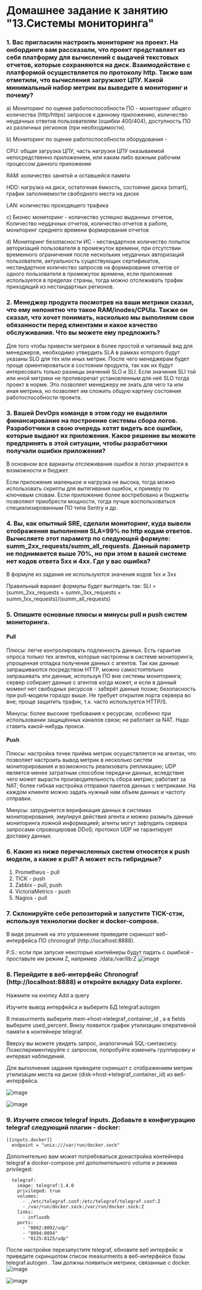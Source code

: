 # Домашнее задание к занятию "13.Системы мониторинга"
### 1. Вас пригласили настроить мониторинг на проект. На онбординге вам рассказали, что проект представляет из себя платформу для вычислений с выдачей текстовых отчетов, которые сохраняются на диск. Взаимодействие с платформой осуществляется по протоколу http. Также вам отметили, что вычисления загружают ЦПУ. Какой минимальный набор метрик вы выведите в мониторинг и почему?

a) Мониторинг по оценке работоспособности ПО - мониторинг общего количества (http/https) запросов к данному приложению, количество неудачных ответов пользователям (ошибки 400/404), доступность ПО из различных регионов (при необходимости).

b) Мониторинг по оценке работоспособности оборудования - 

CPU: общая загрузка ЦПУ, часть нагрузки ЦПУ оказываемой непосредственно приложением, или каким либо важным рабочим процессом данного приложения

RAM: количество занятой и оставшейся памяти

HDD: нагрузка на диск, остаточная ёмкость, состояние диска (smart), график заполняемости свободного места на диске

LAN: количество проходящего трафика

c) Бизнес мониторинг - количество успешно выданных отчетов, Количество неудачных отчетов, количество отчетов в работе, мониторинг среднего времени формирования отчетов

d) Мониторинг безопасности ИС - нестандартное количество попыток авторизаций пользователя в промежуток времени, при отсутствии временного ограничения после нескольких неудачных авторизаций пользователя, актуальность существующих сертификатов, нестандартное количество запросов на формирование отчетов от одного пользователя в промежуток времени, если приложение используется в пределах страны, тогда можно отслеживать трафик приходящий из нестандартных регионов.

### 2. Менеджер продукта посмотрев на ваши метрики сказал, что ему непонятно что такое RAM/inodes/CPUla. Также он сказал, что хочет понимать, насколько мы выполняем свои обязанности перед клиентами и какое качество обслуживания. Что вы можете ему предложить?

Для того чтобы привести метрики в более простой и читаемый вид для менеджеров, необходимо утвердить SLA в рамках которого будут указаны SLO для тех или иных метрик. После чего менеджерам будет проще ориентироваться в состоянии продукта, так как их будут интересовать только разницы значений SLO и SLI. Если значения SLI той или иной метрики не противоречат установленным для неё SLO тогда проект в норме. Это позволяет менеджеру не знать для чего та или иная метрика, но позволяет им сложить общую картину состояния работоспособности проекта.

### 3. Вашей DevOps команде в этом году не выделили финансирование на построение системы сбора логов. Разработчики в свою очередь хотят видеть все ошибки, которые выдают их приложения. Какое решение вы можете предпринять в этой ситуации, чтобы разработчики получали ошибки приложения?

В основном все варианты отслеживания ошибок в логах упираются в возможности и бюджет.

Если приложение маленькое и нагрузка не высока, тогда можно использовать скрипты для вытягивания ошибок, к примеру по ключевым словам. Если приложение более востребовано и бюджеты позволяют приобрести мощности, тогда лучше воспользоваться специализированным ПО типа Sentry и др.

### 4. Вы, как опытный SRE, сделали мониторинг, куда вывели отображения выполнения SLA=99% по http кодам ответов. Вычисляете этот параметр по следующей формуле: summ_2xx_requests/summ_all_requests. Данный параметр не поднимается выше 70%, но при этом в вашей системе нет кодов ответа 5xx и 4xx. Где у вас ошибка?

В формуле из задания не используются значения кодов 1xx и 3xx

Правильный вариант формулы будет выглядеть так:  SLI = (summ_2xx_requests + summ_3xx_requests + summ_1xx_requests)/(summ_all_requests)

### 5. Опишите основные плюсы и минусы pull и push систем мониторинга.
#### Pull
Плюсы: легче контролировать подлинность данных. Есть гарантия опроса только тех агентов, которые настроены в системе мониторинга; упрощенная отладка получения данных с агентов. Так как данные запрашиваются посредством HTTP, можно самостоятельно запрашивать эти данные, используя ПО вне системы мониторинга; сервер собирает данные с агентов когда может, и если в данный момент нет свободных ресурсов - заберёт данные позже; безопасность при pull-модели гораздо выше. Не требует открытия порта сервера во вне; проще защитить трафик, т.к. часто используется HTTP/S.

Минусы: более высокие требования к ресурсам, особенно при использовании защищённых каналов связи; не работает за NAT. Надо ставить какой-нибудь прокси.

#### Push
Плюсы: настройка точек приёма метрик осуществляется на агентах, что позволяет настроить вывод метрик в несколько систем мониторирования и возможность реализовать репликацию; UDP является менее затратным способом передачи данных, вследствие чего может вырасти производительность сбора метрик; работает за NAT; более гибкая настройка отправки пакетов данных с метриками. На каждом клиенте можно задать нужный нам объем данных и частоту отправки.

Минусы: затрудняется верификация данных в системах мониторирования; эмулируя действия агента и можно размыть данные мониторинга ложной информацией; агенты могут зафлудить сервера запросами спровоцировав DDoS; протокол UDP не гарантирует доставку данных.

### 6. Какие из ниже перечисленных систем относятся к push модели, а какие к pull? А может есть гибридные?
1) Prometheus - pull
2) TICK - push
3) Zabbix - pull, push
4) VictoriaMetrics - push
5) Nagios - pull

### 7. Склонируйте себе репозиторий и запустите TICK-стэк, используя технологии docker и docker-compose.

В виде решения на это упражнение приведите скриншот веб-интерфейса ПО chronograf (http://localhost:8888).

P.S.: если при запуске некоторые контейнеры будут падать с ошибкой - проставьте им режим Z, например ./data:/var/lib:Z
![image](https://github.com/dikalov/devops-28/assets/126553776/caca6948-b5e6-451a-8e6e-ed767523f775)

### 8. Перейдите в веб-интерфейс Chronograf (http://localhost:8888) и откройте вкладку Data explorer.
Нажмите на кнопку Add a query

Изучите вывод интерфейса и выберите БД telegraf.autogen

В measurments выберите mem->host->telegraf_container_id , а в fields выберите used_percent. Внизу появится график утилизации оперативной памяти в контейнере telegraf.

Вверху вы можете увидеть запрос, аналогичный SQL-синтаксису. Поэкспериментируйте с запросом, попробуйте изменить группировку и интервал наблюдений.

Для выполнения задания приведите скриншот с отображением метрик утилизации места на диске (disk->host->telegraf_container_id) из веб-интерфейса.

![image](https://github.com/dikalov/devops-28/assets/126553776/6f59ee1e-c054-4e61-a0cd-6bb6fc1423cc)

![image](https://github.com/dikalov/devops-28/assets/126553776/5affbfd1-627d-4c95-bca0-99c9ed4c29eb)

### 9. Изучите список telegraf inputs. Добавьте в конфигурацию telegraf следующий плагин - docker:
```
[[inputs.docker]]
  endpoint = "unix:///var/run/docker.sock"
```
Дополнительно вам может потребоваться донастройка контейнера telegraf в docker-compose.yml дополнительного volume и режима privileged:
```
  telegraf:
    image: telegraf:1.4.0
    privileged: true
    volumes:
      - ./etc/telegraf.conf:/etc/telegraf/telegraf.conf:Z
      - /var/run/docker.sock:/var/run/docker.sock:Z
    links:
      - influxdb
    ports:
      - "8092:8092/udp"
      - "8094:8094"
      - "8125:8125/udp"
```
После настройке перезапустите telegraf, обновите веб интерфейс и приведите скриншотом список measurments в веб-интерфейсе базы telegraf.autogen . Там должны появиться метрики, связанные с docker.
![image](https://github.com/dikalov/devops-28/assets/126553776/e62c7e80-54d0-4cd2-9415-33c0fd454463)

![image](https://github.com/dikalov/devops-28/assets/126553776/5b882f5a-63d0-4ac6-8e4a-45bc32414513)



